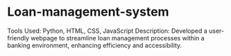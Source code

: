 # Loan-management-system
Tools Used: Python, HTML, CSS, JavaScript Description: Developed a user-friendly webpage to streamline loan management processes within a banking environment, enhancing efficiency and accessibility. 
